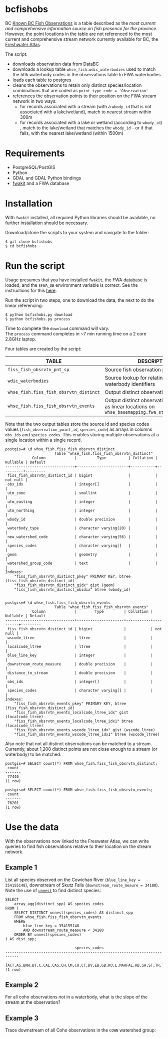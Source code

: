 # bcfishobs

BC [Known BC Fish Observations](https://catalogue.data.gov.bc.ca/dataset/known-bc-fish-observations-and-bc-fish-distributions) is a table described as the *most current and comprehensive information source on fish presence for the province*. However, the point locations in the table are not referenced to the most current and comprehensive stream network currently available for BC, the [Freshwater Atlas](https://www2.gov.bc.ca/gov/content/data/geographic-data-services/topographic-data/freshwater). 

The script:

- downloads observation data from DataBC
- downloads a lookup table `whse_fish.wdic_waterbodies` used to match the 50k waterbody codes in the observations table to FWA waterbodies
- loads each table to postgres
- cleans the observations to retain only distinct species/location combinations that are coded as `point_type_code = 'Observation'`
- references the observation points to their position on the FWA stream network in two ways:
    + for records associated with a stream (with a `wbody_id` that is not associated with a lake/wetland), match to nearest stream within 300m
    + for records associated with a lake or wetland (according to `wbody_id`) , match to the lake/wetland that matches the `wbody_id` - or if that fails, with the nearest lake/wetland (within 1500m)

# Requirements

- PostgreSQL/PostGIS
- Python
- GDAL and GDAL Python bindings
- [fwakit](https://github.com/smnorris/fwakit) and a FWA database

# Installation

With `fwakit` installed, all required Python libraries should be available, no further installation should be necessary.  

Download/clone the scripts to your system and navigate to the folder: 

```
$ git clone bcfishobs
$ cd bcfishobs
```

# Run the script

Usage presumes that you have installed `fwakit`, the FWA database is loaded, and the `$FWA_DB` environment variable is correct. See the instructions for this [here](https://github.com/smnorris/fwakit#configuration).

Run the script in two steps, one to download the data, the next to do the linear referencing:  

```
$ python bcfishobs.py download
$ python bcfishobs.py process
```

Time to complete the `download` command will vary.  
The `process` command completes in ~7 min running time on a 2 core 2.8GHz laptop. 

Four tables are created by the script:

|         TABLE                        | DESCRIPTION                 |
|--------------------------------------|-----------------------------|
|`fiss_fish_obsrvtn_pnt_sp`            | Source fish observation points | 
|`wdic_waterbodies`                    | Source lookup for relating 1:50,000 waterbody identifiers | 
|`whse_fish.fiss_fish_obsrvtn_distinct`| Output distinct observation points |
|`whse_fish.fiss_fish_obsrvtn_events`  | Output distinct observation points stored as linear locations on `whse_basemapping.fwa_stream_networks_sp` |

Note that the two output tables store the source id and species codes values (`fish_observation_point_id`, `species_code`) as arrays in columns `obs_ids` and `species_codes`. This enables storing multiple observations at a single location within a single record.

```
postgis=# \d whse_fish.fiss_fish_obsrvtn_distinct
                      Table "whse_fish.fiss_fish_obsrvtn_distinct"
            Column             |         Type          | Collation | Nullable | Default
-------------------------------+-----------------------+-----------+----------+---------
 fiss_fish_obsrvtn_distinct_id | bigint                |           | not null |
 obs_ids                       | integer[]             |           |          |
 utm_zone                      | smallint              |           |          |
 utm_easting                   | integer               |           |          |
 utm_northing                  | integer               |           |          |
 wbody_id                      | double precision      |           |          |
 waterbody_type                | character varying(20) |           |          |
 new_watershed_code            | character varying(56) |           |          |
 species_codes                 | character varying[]   |           |          |
 geom                          | geometry              |           |          |
 watershed_group_code          | text                  |           |          |
Indexes:
    "fiss_fish_obsrvtn_distinct_pkey" PRIMARY KEY, btree (fiss_fish_obsrvtn_distinct_id)
    "fiss_fish_obsrvtn_distinct_gidx" gist (geom)
    "fiss_fish_obsrvtn_distinct_wbidix" btree (wbody_id)


postgis=# \d whse_fish.fiss_fish_obsrvtn_events
                      Table "whse_fish.fiss_fish_obsrvtn_events"
            Column             |        Type         | Collation | Nullable | Default
-------------------------------+---------------------+-----------+----------+---------
 fiss_fish_obsrvtn_distinct_id | bigint              |           | not null |
 wscode_ltree                  | ltree               |           |          |
 localcode_ltree               | ltree               |           |          |
 blue_line_key                 | integer             |           |          |
 downstream_route_measure      | double precision    |           |          |
 distance_to_stream            | double precision    |           |          |
 obs_ids                       | integer[]           |           |          |
 species_codes                 | character varying[] |           |          |
Indexes:
    "fiss_fish_obsrvtn_events_pkey" PRIMARY KEY, btree (fiss_fish_obsrvtn_distinct_id)
    "fiss_fish_obsrvtn_events_localcode_ltree_idx" gist (localcode_ltree)
    "fiss_fish_obsrvtn_events_localcode_ltree_idx1" btree (localcode_ltree)
    "fiss_fish_obsrvtn_events_wscode_ltree_idx" gist (wscode_ltree)
    "fiss_fish_obsrvtn_events_wscode_ltree_idx1" btree (wscode_ltree)

```

Also note that not all distinct observations can be matched to a stream. Currently, about 1,200 distinct points are not close enough to a stream (or waterbody) to be matched:

```
postgis=# SELECT count(*) FROM whse_fish.fiss_fish_obsrvtn_distinct;
 count
-------
 77440
(1 row)

postgis=# SELECT count(*) FROM whse_fish.fiss_fish_obsrvtn_events;
 count
-------
 76201
(1 row)
```

# Use the data

With the observations now linked to the Freswater Atlas, we can write queries to find fish observations relative to their location on the stream network.  

## Example 1

List all species observed on the Cowichan River (`blue_line_key = 354155148`), downstream of Skutz Falls (`downstream_route_meaure = 34180`). Note the use of [`unnest`](https://www.postgresql.org/docs/10/static/functions-array.html#ARRAY-FUNCTIONS-TABLE) to find distinct species:

```
SELECT
    array_agg(distinct_spp) AS species_codes
FROM (
    SELECT DISTINCT unnest(species_codes) AS distinct_spp
    FROM whse_fish.fiss_fish_obsrvtn_events
    WHERE
        blue_line_key = 354155148
        AND downstream_route_measure < 34180
    ORDER BY unnest(species_codes)
) AS dist_spp;

                               species_codes
----------------------------------------------------------------------------
 {ACT,AS,BNH,BT,C,CAL,CAS,CH,CM,CO,CT,DV,EB,GB,KO,L,MARFAL,RB,SA,ST,TR,TSB}
(1 row)

```


## Example 2

For all coho observations not in a waterbody, what is the slope of the stream at the observation?


## Example 3

Trace downstream of all Coho observations in the `COWN` watershed group:

